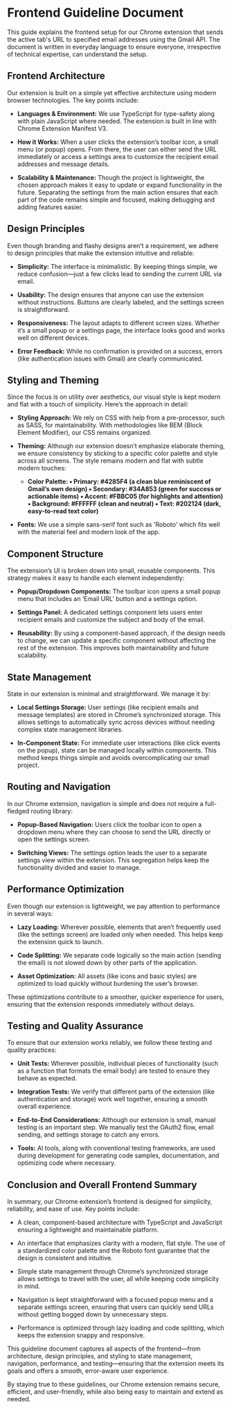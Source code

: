 # Frontend Guideline Document

This guide explains the frontend setup for our Chrome extension that sends the active tab's URL to specified email addresses using the Gmail API. The document is written in everyday language to ensure everyone, irrespective of technical expertise, can understand the setup.

## Frontend Architecture

Our extension is built on a simple yet effective architecture using modern browser technologies. The key points include:

- **Languages & Environment:** We use TypeScript for type-safety along with plain JavaScript where needed. The extension is built in line with Chrome Extension Manifest V3.

- **How it Works:** When a user clicks the extension’s toolbar icon, a small menu (or popup) opens. From there, the user can either send the URL immediately or access a settings area to customize the recipient email addresses and message details.

- **Scalability & Maintenance:** Though the project is lightweight, the chosen approach makes it easy to update or expand functionality in the future. Separating the settings from the main action ensures that each part of the code remains simple and focused, making debugging and adding features easier.

## Design Principles

Even though branding and flashy designs aren’t a requirement, we adhere to design principles that make the extension intuitive and reliable:

- **Simplicity:** The interface is minimalistic. By keeping things simple, we reduce confusion—just a few clicks lead to sending the current URL via email.

- **Usability:** The design ensures that anyone can use the extension without instructions. Buttons are clearly labeled, and the settings screen is straightforward.

- **Responsiveness:** The layout adapts to different screen sizes. Whether it’s a small popup or a settings page, the interface looks good and works well on different devices.

- **Error Feedback:** While no confirmation is provided on a success, errors (like authentication issues with Gmail) are clearly communicated.

## Styling and Theming

Since the focus is on utility over aesthetics, our visual style is kept modern and flat with a touch of simplicity. Here’s the approach in detail:

- **Styling Approach:** We rely on CSS with help from a pre-processor, such as SASS, for maintainability. With methodologies like BEM (Block Element Modifier), our CSS remains organized.

- **Theming:** Although our extension doesn’t emphasize elaborate theming, we ensure consistency by sticking to a specific color palette and style across all screens. The style remains modern and flat with subtle modern touches:

  - **Color Palette:
    ▪ Primary: #4285F4 (a clean blue reminiscent of Gmail’s own design)
    ▪ Secondary: #34A853 (green for success or actionable items)
    ▪ Accent: #FBBC05 (for highlights and attention)
    ▪ Background: #FFFFFF (clean and neutral)
    ▪ Text: #202124 (dark, easy-to-read text color)**

- **Fonts:** We use a simple sans-serif font such as 'Roboto' which fits well with the material feel and modern look of the app.

## Component Structure

The extension’s UI is broken down into small, reusable components. This strategy makes it easy to handle each element independently:

- **Popup/Dropdown Components:** The toolbar icon opens a small popup menu that includes an ‘Email URL’ button and a settings option.

- **Settings Panel:** A dedicated settings component lets users enter recipient emails and customize the subject and body of the email.

- **Reusability:** By using a component-based approach, if the design needs to change, we can update a specific component without affecting the rest of the extension. This improves both maintainability and future scalability.

## State Management

State in our extension is minimal and straightforward. We manage it by:

- **Local Settings Storage:** User settings (like recipient emails and message templates) are stored in Chrome’s synchronized storage. This allows settings to automatically sync across devices without needing complex state management libraries.

- **In-Component State:** For immediate user interactions (like click events on the popup), state can be managed locally within components. This method keeps things simple and avoids overcomplicating our small project.

## Routing and Navigation

In our Chrome extension, navigation is simple and does not require a full-fledged routing library:

- **Popup-Based Navigation:** Users click the toolbar icon to open a dropdown menu where they can choose to send the URL directly or open the settings screen.

- **Switching Views:** The settings option leads the user to a separate settings view within the extension. This segregation helps keep the functionality divided and easier to manage.

## Performance Optimization

Even though our extension is lightweight, we pay attention to performance in several ways:

- **Lazy Loading:** Wherever possible, elements that aren’t frequently used (like the settings screen) are loaded only when needed. This helps keep the extension quick to launch.

- **Code Splitting:** We separate code logically so the main action (sending the email) is not slowed down by other parts of the application.

- **Asset Optimization:** All assets (like icons and basic styles) are optimized to load quickly without burdening the user’s browser.

These optimizations contribute to a smoother, quicker experience for users, ensuring that the extension responds immediately without delays.

## Testing and Quality Assurance

To ensure that our extension works reliably, we follow these testing and quality practices:

- **Unit Tests:** Wherever possible, individual pieces of functionality (such as a function that formats the email body) are tested to ensure they behave as expected.

- **Integration Tests:** We verify that different parts of the extension (like authentication and storage) work well together, ensuring a smooth overall experience.

- **End-to-End Considerations:** Although our extension is small, manual testing is an important step. We manually test the OAuth2 flow, email sending, and settings storage to catch any errors.

- **Tools:** AI tools, along with conventional testing frameworks, are used during development for generating code samples, documentation, and optimizing code where necessary.

## Conclusion and Overall Frontend Summary

In summary, our Chrome extension’s frontend is designed for simplicity, reliability, and ease of use. Key points include:

- A clean, component-based architecture with TypeScript and JavaScript ensuring a lightweight and maintainable platform.

- An interface that emphasizes clarity with a modern, flat style. The use of a standardized color palette and the Roboto font guarantee that the design is consistent and intuitive.

- Simple state management through Chrome’s synchronized storage allows settings to travel with the user, all while keeping code simplicity in mind.

- Navigation is kept straightforward with a focused popup menu and a separate settings screen, ensuring that users can quickly send URLs without getting bogged down by unnecessary steps.

- Performance is optimized through lazy loading and code splitting, which keeps the extension snappy and responsive.

This guideline document captures all aspects of the frontend—from architecture, design principles, and styling to state management, navigation, performance, and testing—ensuring that the extension meets its goals and offers a smooth, error-aware user experience.

By staying true to these guidelines, our Chrome extension remains secure, efficient, and user-friendly, while also being easy to maintain and extend as needed.